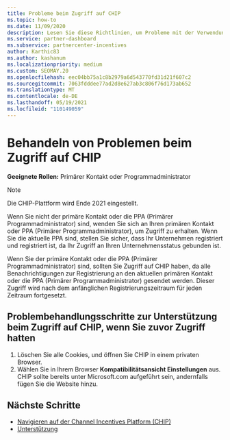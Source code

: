 ```yaml
---
title: Probleme beim Zugriff auf CHIP
ms.topic: how-to
ms.date: 11/09/2020
description: Lesen Sie diese Richtlinien, um Probleme mit der Verwendung des CHIP-Tools (Channel Incentives Platform) zu beheben.
ms.service: partner-dashboard
ms.subservice: partnercenter-incentives
author: Karthic83
ms.author: kashanum
ms.localizationpriority: medium
ms.custom: SEOMAY.20
ms.openlocfilehash: eec04bb75a1c8b2979a6d543770fd31d21f607c2
ms.sourcegitcommit: 7063fdddee77ad2d8e627ab3c806f76d173ab652
ms.translationtype: MT
ms.contentlocale: de-DE
ms.lasthandoff: 05/19/2021
ms.locfileid: "110149059"
---
```

# <a name="troubleshoot-issues-with-accessing-chip"></a>Behandeln von Problemen beim Zugriff auf CHIP

**Geeignete Rollen:** Primärer Kontakt oder Programmadministrator

>[!NOTE]
>Die CHIP-Plattform wird Ende 2021 eingestellt.

Wenn Sie nicht der primäre Kontakt oder die PPA (Primärer Programmadministrator) sind, wenden Sie sich an Ihren primären Kontakt oder PPA (Primärer Programmadministrator), um Zugriff zu erhalten. Wenn Sie die aktuelle PPA sind, stellen Sie sicher, dass Ihr Unternehmen registriert und registriert ist, da Ihr Zugriff an Ihren Unternehmensstatus gebunden ist.

Wenn Sie der primäre Kontakt oder die PPA (Primärer Programmadministrator) sind, sollten Sie Zugriff auf CHIP haben, da alle Benachrichtigungen zur Registrierung an den aktuellen primären Kontakt oder die PPA (Primärer Programmadministrator) gesendet werden. Dieser Zugriff wird nach dem anfänglichen Registrierungszeitraum für jeden Zeitraum fortgesetzt.

## <a name="troubleshooting-steps-to-assist-with-accessing-chip-if-you-had-prior-access"></a>Problembehandlungsschritte zur Unterstützung beim Zugriff auf CHIP, wenn Sie zuvor Zugriff hatten

1. Löschen Sie alle Cookies, und öffnen Sie CHIP in einem privaten Browser.
1. Wählen Sie in Ihrem Browser **Kompatibilitätsansicht Einstellungen** aus. CHIP sollte bereits unter Microsoft.com aufgeführt sein, andernfalls fügen Sie die Website hinzu.

## <a name="next-steps"></a>Nächste Schritte

- [Navigieren auf der Channel Incentives Platform (CHIP)](chip-intro.md)
- [Unterstützung](report-problems-with-partner-center.md)